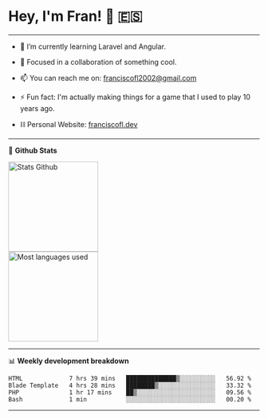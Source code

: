 # Hey, I'm Fran! 👋 :es:

-------

- 🌱 I’m currently learning Laravel and Angular.

- 👯 Focused in a collaboration of something cool.

- 📫 You can reach me on: franciscofl2002@gmail.com

- ⚡ Fun fact: I'm actually making things for a game that I used to play 10 years ago.

- ⛓  Personal Website: [franciscofl.dev](https://www.franciscofl.dev/)

-------

📝 **Github Stats**


<div align="left">
  <img height="180em" src="https://github-readme-stats.vercel.app/api?username=franciscofl12&count_private=true&show_icons=true&theme=dracula&bg_color=-45deg,282A36,3D3344" alt="Stats Github"/>
  <br>
  <img height="180em" src="https://github-readme-stats.vercel.app/api/top-langs/?username=franciscofl12&count_private&theme=dracula&bg_color=-45deg,282A36,3D3344&layout=compact&langs_count=6" alt="Most languages used"/>
</div>

-------

📊 **Weekly development breakdown**


<!--START_SECTION:waka-->

```text
HTML             7 hrs 39 mins   ██████████████▒░░░░░░░░░░   56.92 %
Blade Template   4 hrs 28 mins   ████████▒░░░░░░░░░░░░░░░░   33.32 %
PHP              1 hr 17 mins    ██▒░░░░░░░░░░░░░░░░░░░░░░   09.56 %
Bash             1 min           ░░░░░░░░░░░░░░░░░░░░░░░░░   00.20 %
```

<!--END_SECTION:waka-->

-------

